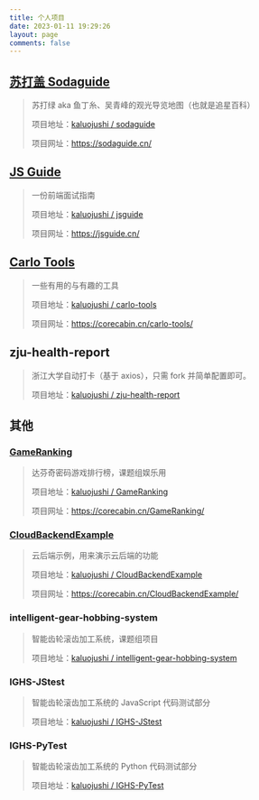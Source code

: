 ```yaml
---
title: 个人项目
date: 2023-01-11 19:29:26
layout: page
comments: false
---
```


## [苏打盖 Sodaguide](https://sodaguide.cn/)

> 苏打绿 aka 鱼丁糸、吴青峰的观光导览地图（也就是追星百科）
> 
> 项目地址：[kaluojushi / sodaguide](https://github.com/kaluojushi/sodaguide)
> 
> 项目网址：<https://sodaguide.cn/>

## [JS Guide](https://jsguide.cn/)

> 一份前端面试指南
>
> 项目地址：[kaluojushi / jsguide](https://github.com/kaluojushi/jsguide)
> 
> 项目网址：<https://jsguide.cn/>

## [Carlo Tools](https://corecabin.cn/carlo-tools/)

> 一些有用的与有趣的工具
>
> 项目地址：[kaluojushi / carlo-tools](https://github.com/kaluojushi/carlo-tools)
> 
> 项目网址：<https://corecabin.cn/carlo-tools/>

## zju-health-report

> 浙江大学自动打卡（基于 axios），只需 fork 并简单配置即可。
>
> 项目地址：[kaluojushi / zju-health-report](https://github.com/kaluojushi/zju-health-report)

## 其他

### [GameRanking](https://corecabin.cn/GameRanking/)

> 达芬奇密码游戏排行榜，课题组娱乐用
> 
> 项目地址：[kaluojushi / GameRanking](https://github.com/kaluojushi/GameRanking)
> 
> 项目网址：<https://corecabin.cn/GameRanking/>

### [CloudBackendExample](https://corecabin.cn/CloudBackendExample/)

> 云后端示例，用来演示云后端的功能
> 
> 项目地址：[kaluojushi / CloudBackendExample](https://github.com/kaluojushi/CloudBackendExample)
> 
> 项目网址：<https://corecabin.cn/CloudBackendExample/>

### intelligent-gear-hobbing-system

> 智能齿轮滚齿加工系统，课题组项目
> 
> 项目地址：[kaluojushi / intelligent-gear-hobbing-system](https://github.com/kaluojushi/intelligent-gear-hobbing-system)

### IGHS-JStest

> 智能齿轮滚齿加工系统的 JavaScript 代码测试部分
> 
> 项目地址：[kaluojushi / IGHS-JStest](https://github.com/kaluojushi/IGHS-JStest)

### IGHS-PyTest

> 智能齿轮滚齿加工系统的 Python 代码测试部分
> 
> 项目地址：[kaluojushi / IGHS-PyTest](https://github.com/kaluojushi/IGHS-PyTest)
